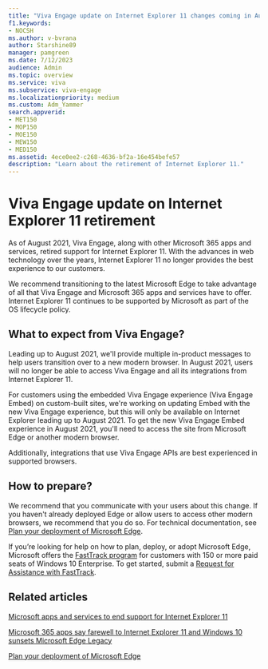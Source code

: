 ```yaml
---
title: "Viva Engage update on Internet Explorer 11 changes coming in August 2021"
f1.keywords:
- NOCSH
ms.author: v-bvrana
author: Starshine89
manager: pamgreen
ms.date: 7/12/2023
audience: Admin
ms.topic: overview
ms.service: viva
ms.subservice: viva-engage
ms.localizationpriority: medium
ms.custom: Adm_Yammer
search.appverid:
- MET150
- MOP150
- MOE150
- MEW150
- MED150
ms.assetid: 4ece0ee2-c268-4636-bf2a-16e454befe57
description: "Learn about the retirement of Internet Explorer 11."
---
```

# Viva Engage update on Internet Explorer 11 retirement

As of August 2021, Viva Engage, along with other Microsoft 365 apps and services, retired support for Internet Explorer 11. With the advances in web technology over the years, Internet Explorer 11 no longer provides the best experience to our customers.

We recommend transitioning to the latest Microsoft Edge to take advantage of all that Viva Engage and Microsoft 365 apps and services have to offer. Internet Explorer 11 continues to be supported by Microsoft as part of the OS lifecycle policy.

## What to expect from Viva Engage?

Leading up to August 2021, we'll provide multiple in-product messages to help users transition over to a new modern browser. In August 2021, users will no longer be able to access Viva Engage and all its integrations from Internet Explorer 11.

For customers using the embedded Viva Engage experience (Viva Engage Embed) on custom-built sites, we're working on updating Embed with the new Viva Engage experience, but this will only be available on Internet Explorer leading up to August 2021. To get the new Viva Engage Embed experience in August 2021, you'll need to access the site from Microsoft Edge or another modern browser.

Additionally, integrations that use Viva Engage APIs are best experienced in supported browsers. 

## How to prepare?

We recommend that you communicate with your users about this change. If you haven't already deployed Edge or allow users to access other modern browsers, we recommend that you do so. For technical documentation, see [Plan your deployment of Microsoft Edge](/deployedge/deploy-edge-plan-deployment).

If you’re looking for help on how to plan, deploy, or adopt Microsoft Edge, Microsoft offers the [FastTrack program](/fasttrack/win-10-microsoft-edge-assistance-offered) for customers with 150 or more paid seats of Windows 10 Enterprise. To get started, submit a [Request for Assistance with FastTrack](/fasttrack/win-10-microsoft-edge-assistance-offered).


## Related articles

[Microsoft apps and services to end support for Internet Explorer 11](/lifecycle/announcements/internet-explorer-11-support-end-dates)

[Microsoft 365 apps say farewell to Internet Explorer 11 and Windows 10 sunsets Microsoft Edge Legacy](https://techcommunity.microsoft.com/t5/microsoft-365-blog/microsoft-365-apps-say-farewell-to-internet-explorer-11-and/ba-p/1591666)

[Plan your deployment of Microsoft Edge](/deployedge/deploy-edge-plan-deployment)
